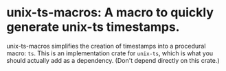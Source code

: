 # unix-ts-macros: A macro to quickly generate unix-ts timestamps.

unix-ts-macros simplifies the creation of timestamps into a procedural macro: `ts`. This is an
implementation crate for `unix-ts`, which is what you should actually add as a dependency. (Don't
depend directly on this crate.)
